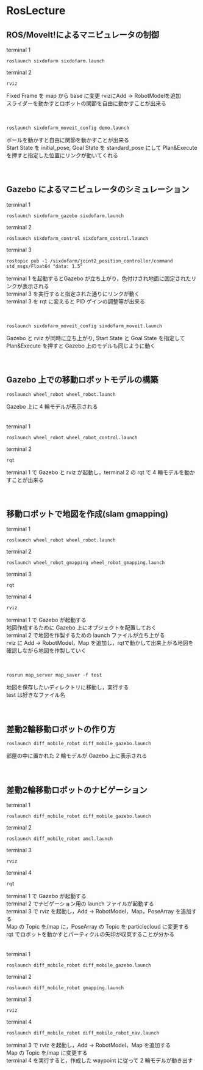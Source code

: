 # RosLecture

## ROS/MoveIt!によるマニピュレータの制御
terminal 1
```
roslaunch sixdofarm sixdofarm.launch
```
terminal 2
```
rviz
```
Fixed Frame を map から base に変更
rvizにAdd → RobotModelを追加  
スライダーを動かすとロボットの関節を自由に動かすことが出来る
<br /> 
<br /> 
<br /> 
```
roslaunch sixdofarm_moveit_config demo.launch
```
ボールを動かすと自由に関節を動かすことが出来る  
Start State を initial_pose, Goal State を standard_pose にして Plan&Execute を押すと指定した位置にリンクが動いてくれる
<br /> 
<br /> 
<br /> 
## Gazebo によるマニピュレータのシミュレーション
terminal 1
```
roslaunch sixdofarm_gazebo sixdofarm.launch
```
terminal 2
```
roslaunch sixdofarm_control sixdofarm_control.launch
```
terminal 3
```
rostopic pub -1 /sixdofarm/joint2_position_controller/command std_msgs/Float64 "data: 1.5"
```
terminal 1 を起動するとGazebo が立ち上がり，色付けされ地面に固定されたリンクが表示される  
terminal 3 を実行すると指定された通りにリンクが動く  
terminal 3 を rqt に変えると PID ゲインの調整等が出来る
<br /> 
<br /> 
<br /> 
```
roslaunch sixdofarm_moveit_config sixdofarm_moveit.launch
```
Gazebo と rviz が同時に立ち上がり, Start State と Goal State を指定して Plan&Execute を押すと Gazebo 上のモデルも同じように動く
<br /> 
<br /> 
<br /> 
## Gazebo 上での移動ロボットモデルの構築
```
roslaunch wheel_robot wheel_robot.launch
```
Gazebo 上に 4 輪モデルが表示される
<br /> 
<br /> 
<br /> 
terminal 1
```
roslaunch wheel_robot wheel_robot_control.launch
```
terminal 2
```
rqt
```
terminal 1 で Gazebo と rviz が起動し，terminal 2 の rqt で 4 輪モデルを動かすことが出来る
<br /> 
<br /> 
<br /> 
## 移動ロボットで地図を作成(slam gmapping)
terminal 1
```
roslaunch wheel_robot wheel_robot.launch
```
terminal 2
```
roslaunch wheel_robot_gmapping wheel_robot_gmapping.launch
```
terminal 3
```
rqt
```
terminal 4
```
rviz
```
terminal 1 で Gazebo が起動する  
地図作成するために Gazebo 上にオブジェクトを配置しておく  
terminal 2 で地図を作製するための launch ファイルが立ち上がる  
rviz に Add → RobotModel，Map を追加し，rqtで動かして出来上がる地図を確認しながら地図を作製していく
<br /> 
<br /> 
<br /> 
```
rosrun map_server map_saver -f test
```
地図を保存したいディレクトリに移動し，実行する  
test は好きなファイル名
<br /> 
<br /> 
<br /> 
## 差動2輪移動ロボットの作り方
```
roslaunch diff_mobile_robot diff_mobile_gazebo.launch
```
部屋の中に置かれた 2 輪モデルが Gazebo 上に表示される
<br /> 
<br /> 
<br /> 
## 差動2輪移動ロボットのナビゲーション
terminal 1
```
roslaunch diff_mobile_robot diff_mobile_gazebo.launch
```
terminal 2
```
roslaunch diff_mobile_robot amcl.launch
```
terminal 3
```
rviz
```
terminal 4
```
rqt
```
terminal 1 で Gazebo が起動する  
terminal 2 でナビゲーション用の launch ファイルが起動する  
terminal 3 で rviz を起動し，Add → RobotModel，Map，PoseArray を追加する  
Map の Topic を/map に，PoseArray の Topic を particlecloud に変更する  
rqt でロボットを動かすとパーティクルの矢印が収束することが分かる
<br /> 
<br /> 
<br /> 
terminal 1
```
roslaunch diff_mobile_robot diff_mobile_gazebo.launch
```
terminal 2
```
roslaunch diff_mobile_robot gmapping.launch
```
terminal 3
```
rviz
```
terminal 4
```
roslaunch diff_mobile_robot diff_mobile_robot_nav.launch
```
terminal 3 で rviz を起動し，Add → RobotModel，Map を追加する  
Map の Topic を/map に変更する  
terminal 4 を実行すると，作成した waypoint に従って 2 輪モデルが動き出す
